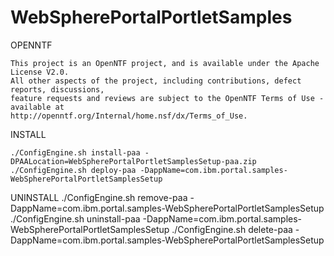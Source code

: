 WebSpherePortalPortletSamples
=============================

OPENNTF

    This project is an OpenNTF project, and is available under the Apache License V2.0.  
    All other aspects of the project, including contributions, defect reports, discussions, 
    feature requests and reviews are subject to the OpenNTF Terms of Use - available at 
    http://openntf.org/Internal/home.nsf/dx/Terms_of_Use.

    
INSTALL
	
	./ConfigEngine.sh install-paa -DPAALocation=WebSpherePortalPortletSamplesSetup-paa.zip
	./ConfigEngine.sh deploy-paa -DappName=com.ibm.portal.samples-WebSpherePortalPortletSamplesSetup
	
UNINSTALL
	./ConfigEngine.sh remove-paa -DappName=com.ibm.portal.samples-WebSpherePortalPortletSamplesSetup
	./ConfigEngine.sh uninstall-paa -DappName=com.ibm.portal.samples-WebSpherePortalPortletSamplesSetup
	./ConfigEngine.sh delete-paa -DappName=com.ibm.portal.samples-WebSpherePortalPortletSamplesSetup